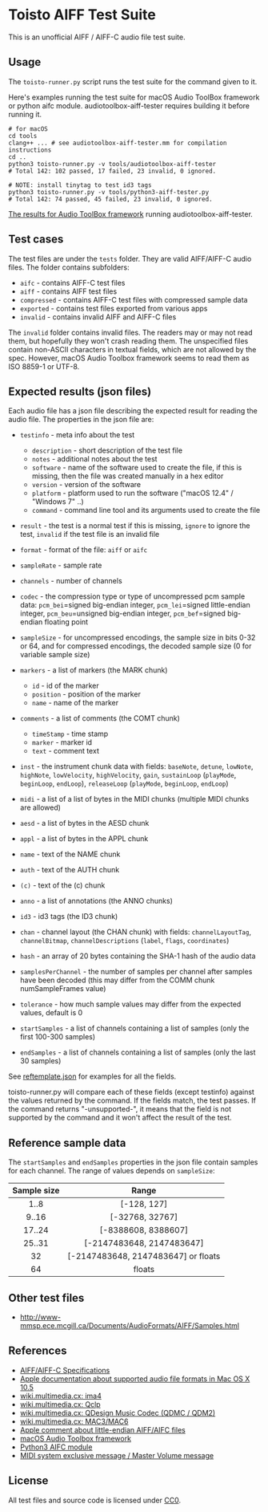 
# Toisto AIFF Test Suite

This is an unofficial AIFF / AIFF-C audio file test suite.

## Usage

The `toisto-runner.py` script runs the test suite for the command given to it.

Here's examples running the test suite for macOS Audio ToolBox framework or
python aifc module. audiotoolbox-aiff-tester requires building it before running it.

    # for macOS
    cd tools
    clang++ ... # see audiotoolbox-aiff-tester.mm for compilation instructions
    cd ..
    python3 toisto-runner.py -v tools/audiotoolbox-aiff-tester
    # Total 142: 102 passed, 17 failed, 23 invalid, 0 ignored.

    # NOTE: install tinytag to test id3 tags
    python3 toisto-runner.py -v tools/python3-aiff-tester.py
    # Total 142: 74 passed, 45 failed, 23 invalid, 0 ignored.

[The results for Audio ToolBox framework](result-audiotoolbox-tester.md) running audiotoolbox-aiff-tester.

## Test cases

The test files are under the `tests` folder. They are valid AIFF/AIFF-C
audio files. The folder contains subfolders:

 - `aifc` - contains AIFF-C test files
 - `aiff` - contains AIFF test files
 - `compressed` - contains AIFF-C test files with compressed sample data
 - `exported` - contains test files exported from various apps
 - `invalid` - contains invalid AIFF and AIFF-C files

The `invalid` folder contains invalid files. The readers may or may not read them,
but hopefully they won't crash reading them. The unspecified files contain
non-ASCII characters in textual fields, which are not allowed by the spec.
However, macOS Audio Toolbox framework seems to read them as ISO 8859-1 or UTF-8.

## Expected results (json files)

Each audio file has a json file describing the expected result for reading
the audio file. The properties in the json file are:

 - `testinfo` - meta info about the test
   - `description` - short description of the test file
   - `notes` - additional notes about the test
   - `software` - name of the software used to create the file, if this is
                  missing, then the file was created manually in a hex editor
   - `version` - version of the software
   - `platform` - platform used to run the software ("macOS 12.4" / "Windows 7" ..)
   - `command` - command line tool and its arguments used to create the file

 - `result` - the test is a normal test if this is missing, `ignore` to ignore the test,
              `invalid` if the test file is an invalid file
 - `format` - format of the file: `aiff` or `aifc`
 - `sampleRate` - sample rate
 - `channels` - number of channels
 - `codec` - the compression type or type of uncompressed pcm sample data:
    `pcm_bei`=signed big-endian integer, `pcm_lei`=signed little-endian integer,
    `pcm_beu`=unsigned big-endian integer, `pcm_bef`=signed big-endian floating point
 - `sampleSize` - for uncompressed encodings, the sample size in bits 0-32 or 64, and
                  for compressed encodings, the decoded sample size (0 for variable sample size)
 - `markers` - a list of markers (the MARK chunk)
   - `id` - id of the marker
   - `position` - position of the marker
   - `name` - name of the marker
 - `comments` - a list of comments (the COMT chunk)
   - `timeStamp` - time stamp
   - `marker` - marker id
   - `text` - comment text
 - `inst` - the instrument chunk data with fields: `baseNote`, `detune`, `lowNote`, `highNote`,
    `lowVelocity`, `highVelocity`, `gain`, `sustainLoop` (`playMode`, `beginLoop`, `endLoop`),
    `releaseLoop` (`playMode`, `beginLoop`, `endLoop`)
 - `midi` - a list of a list of bytes in the MIDI chunks (multiple MIDI chunks are allowed)
 - `aesd` - a list of bytes in the AESD chunk
 - `appl` - a list of bytes in the APPL chunk
 - `name` - text of the NAME chunk
 - `auth` - text of the AUTH chunk
 - `(c)` - text of the (c) chunk
 - `anno` - a list of annotations (the ANNO chunks)
 - `id3` - id3 tags (the ID3 chunk)
 - `chan` - channel layout (the CHAN chunk) with fields: `channelLayoutTag`, `channelBitmap`,
    `channelDescriptions` (`label`, `flags`, `coordinates`)
 - `hash` - an array of 20 bytes containing the SHA-1 hash of the audio data
 - `samplesPerChannel` - the number of samples per channel after samples have been decoded
    (this may differ from the COMM chunk numSampleFrames value)
 - `tolerance` - how much sample values may differ from the expected values, default is 0
 - `startSamples` - a list of channels containing a list of samples (only the first 100-300 samples)
 - `endSamples` - a list of channels containing a list of samples (only the last 30 samples)

See [reftemplate.json](reftemplate.json) for examples for all the fields.

toisto-runner.py will compare each of these fields (except testinfo) against
the values returned by the command. If the fields match, the test passes.
If the command returns "-unsupported-", it means that the field is not
supported by the command and it won't affect the result of the test.

## Reference sample data

The `startSamples` and `endSamples` properties in the json file contain samples
for each channel. The range of values depends on `sampleSize`:

| Sample size |                Range                |
| :---------: | :---------------------------------: |
|    1..8     |             [-128, 127]             |
|    9..16    |           [-32768, 32767]           |
|   17..24    |         [-8388608, 8388607]         |
|   25..31    |      [-2147483648, 2147483647]      |
|     32      | [-2147483648, 2147483647] or floats |
|     64      |               floats                |

## Other test files

 - http://www-mmsp.ece.mcgill.ca/Documents/AudioFormats/AIFF/Samples.html

## References

 - [AIFF/AIFF-C Specifications](http://www-mmsp.ece.mcgill.ca/Documents/AudioFormats/AIFF/AIFF.html)
 - [Apple documentation about supported audio file formats in Mac OS X 10.5](https://developer.apple.com/library/archive/documentation/MusicAudio/Conceptual/CoreAudioOverview/SupportedAudioFormatsMacOSX/SupportedAudioFormatsMacOSX.html)
 - [wiki.multimedia.cx: ima4](https://wiki.multimedia.cx/index.php/Apple_QuickTime_IMA_ADPCM)
 - [wiki.multimedia.cx: Qclp](https://wiki.multimedia.cx/index.php/QCELP)
 - [wiki.multimedia.cx: QDesign Music Codec (QDMC / QDM2)](https://wiki.multimedia.cx/index.php/QDesign_Music_Codec)
 - [wiki.multimedia.cx: MAC3/MAC6](https://wiki.multimedia.cx/index.php/Apple_MACE)
 - [Apple comment about little-endian AIFF/AIFC files](https://lists.apple.com/archives/coreaudio-api/2009/Mar/msg00400.html)
 - [macOS Audio Toolbox framework](https://developer.apple.com/documentation/audiotoolbox/)
 - [Python3 AIFC module](https://docs.python.org/3/library/aifc.html)
 - [MIDI system exclusive message / Master Volume message](https://www.recordingblogs.com/wiki/midi-master-volume-message)

## License

All test files and source code is licensed under [CC0](https://creativecommons.org/publicdomain/zero/1.0/).
